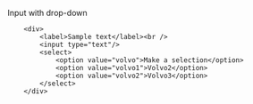 Input with drop-down

		<div>
			<label>Sample text</label><br />
			<input type="text"/>
			<select>
                <option value="volvo">Make a selection</option>
                <option value="volvo1">Volvo2</option>
                <option value="volvo2">Volvo3</option>
		    </select>
		</div>
		